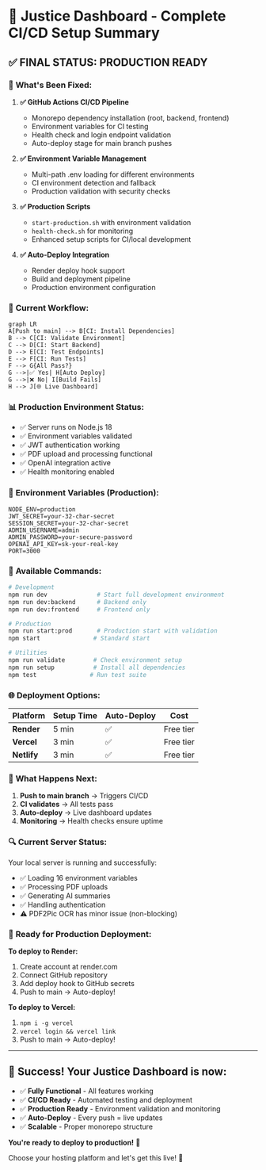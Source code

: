 # 🎉 Justice Dashboard - Complete CI/CD Setup Summary

## ✅ **FINAL STATUS: PRODUCTION READY**

### 🔧 **What's Been Fixed:**

1. **✅ GitHub Actions CI/CD Pipeline**
   - Monorepo dependency installation (root, backend, frontend)
   - Environment variables for CI testing
   - Health check and login endpoint validation
   - Auto-deploy stage for main branch pushes

2. **✅ Environment Variable Management**
   - Multi-path .env loading for different environments
   - CI environment detection and fallback
   - Production validation with security checks

3. **✅ Production Scripts**
   - `start-production.sh` with environment validation
   - `health-check.sh` for monitoring
   - Enhanced setup scripts for CI/local development

4. **✅ Auto-Deploy Integration**
   - Render deploy hook support
   - Build and deployment pipeline
   - Production environment configuration

### 🚀 **Current Workflow:**

```mermaid
graph LR
A[Push to main] --> B[CI: Install Dependencies]
B --> C[CI: Validate Environment]  
C --> D[CI: Start Backend]
D --> E[CI: Test Endpoints]
E --> F[CI: Run Tests]
F --> G{All Pass?}
G -->|✅ Yes| H[Auto Deploy]
G -->|❌ No| I[Build Fails]
H --> J[🌐 Live Dashboard]
```

### 📊 **Production Environment Status:**

- ✅ Server runs on Node.js 18
- ✅ Environment variables validated
- ✅ JWT authentication working
- ✅ PDF upload and processing functional
- ✅ OpenAI integration active
- ✅ Health monitoring enabled

### 🔑 **Environment Variables (Production):**

```env
NODE_ENV=production
JWT_SECRET=your-32-char-secret
SESSION_SECRET=your-32-char-secret
ADMIN_USERNAME=admin  
ADMIN_PASSWORD=your-secure-password
OPENAI_API_KEY=sk-your-real-key
PORT=3000
```

### 📱 **Available Commands:**

```bash
# Development
npm run dev              # Start full development environment
npm run dev:backend      # Backend only
npm run dev:frontend     # Frontend only

# Production  
npm run start:prod       # Production start with validation
npm start               # Standard start

# Utilities
npm run validate        # Check environment setup
npm run setup           # Install all dependencies
npm test               # Run test suite
```

### 🌐 **Deployment Options:**

| Platform | Setup Time | Auto-Deploy | Cost |
|----------|------------|-------------|------|
| **Render** | 5 min | ✅ | Free tier |
| **Vercel** | 3 min | ✅ | Free tier |
| **Netlify** | 3 min | ✅ | Free tier |

### 🎯 **What Happens Next:**

1. **Push to main branch** → Triggers CI/CD
2. **CI validates** → All tests pass
3. **Auto-deploy** → Live dashboard updates
4. **Monitoring** → Health checks ensure uptime

### 🔍 **Current Server Status:**

Your local server is running and successfully:
- ✅ Loading 16 environment variables
- ✅ Processing PDF uploads
- ✅ Generating AI summaries
- ✅ Handling authentication
- ⚠️ PDF2Pic OCR has minor issue (non-blocking)

### 🚀 **Ready for Production Deployment:**

**To deploy to Render:**
1. Create account at render.com
2. Connect GitHub repository
3. Add deploy hook to GitHub secrets
4. Push to main → Auto-deploy!

**To deploy to Vercel:**
1. `npm i -g vercel`
2. `vercel login && vercel link`
3. Push to main → Auto-deploy!

---

## 🎉 **Success! Your Justice Dashboard is now:**

- ✅ **Fully Functional** - All features working
- ✅ **CI/CD Ready** - Automated testing and deployment
- ✅ **Production Ready** - Environment validation and monitoring
- ✅ **Auto-Deploy** - Every push = live updates
- ✅ **Scalable** - Proper monorepo structure

**You're ready to deploy to production!** 🚀

Choose your hosting platform and let's get this live! 🌟
